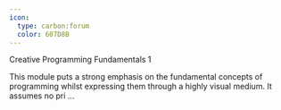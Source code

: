 ```yaml
---
icon:
  type: carbon:forum
  color: 607D8B
---
```

Creative Programming Fundamentals 1

This module puts a strong emphasis on the fundamental concepts of programming whilst expressing them through a highly visual medium. It assumes no pri ... 
